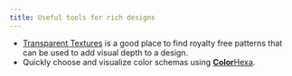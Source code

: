 ```yaml
---
title: Useful tools for rich designs
---
```


* [Transparent Textures](https://www.transparenttextures.com/) is a good place to find royalty free patterns that can be used to add visual depth to a design.
* Quickly choose and visualize color schemas using [**Color**Hexa](https://www.colorhexa.com/135fc7).
